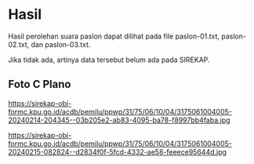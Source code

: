 # Hasil

Hasil perolehan suara paslon dapat dilihat pada file paslon-01.txt, paslon-02.txt, dan paslon-03.txt.

Jika tidak ada, artinya data tersebut belum ada pada SIREKAP.

## Foto C Plano

https://sirekap-obj-formc.kpu.go.id/acdb/pemilu/ppwp/31/75/06/10/04/3175061004005-20240214-204345--03b205e2-ab83-4095-ba78-f8997bb4faba.jpg

https://sirekap-obj-formc.kpu.go.id/acdb/pemilu/ppwp/31/75/06/10/04/3175061004005-20240215-082824--d2834f0f-5fcd-4332-ae58-feeece95644d.jpg
